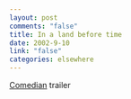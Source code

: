 ```yaml
--- 
layout: post
comments: "false"
title: In a land before time
date: 2002-9-10
link: "false"
categories: elsewhere
---
```

<a href="http://www.apple.com/trailers/miramax/comedian.html">Comedian</a> trailer
